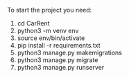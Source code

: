 To start the project you need:

1. cd CarRent
2. python3 -m venv env
3. source env/bin/activate
4. pip install -r requirements.txt
5. python3 manage.py makemigrations
6. python3 manage.py migrate
7. python3 manage.py runserver